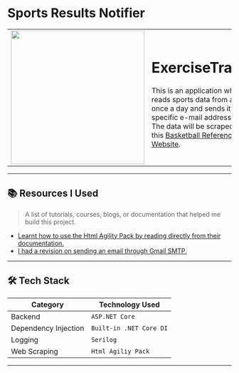 # Sports Results Notifier


<table>
  <tr>
    <td>
      <img src="https://github.com/user-attachments/assets/95499d31-77fa-4a5a-9f4f-b222ea6089f6" width="300">
    </td>
    <td>
      <h1>ExerciseTracker</h1>
      <p>This is an application where it reads sports data from a website once a day and sends it to a specific e-mail address.<br>
The data will be scraped from this 
<a href="https://www.basketball-reference.com/boxscores/" target="_blank">Basketball Reference Website</a>.
</p>
    </td>
  </tr>
</table>

---

## 📚 Resources I Used
> A list of tutorials, courses, blogs, or documentation that helped me build this project.

- [Learnt how to use the Html Agility Pack by reading directly from their documentation.](https://html-agility-pack.net/)
- [I had a revision on sending an email through Gmail SMTP.](https://www.c-sharpcorner.com/blogs/send-email-using-gmail-smtp)

---

## 🛠️ Tech Stack

| Category        | Technology Used     |
|----------------|---------------------|
| Backend        | `ASP.NET Core`      |
| Dependency Injection | `Built-in .NET Core DI` |
| Logging        | `Serilog`           |
| Web Scraping   | `Html Agiliy Pack`|

---
